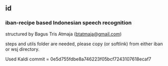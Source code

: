 ## id

### iban-recipe based Indonesian speech recognition
structured by Bagus Tris Atmaja (btatmaja@gmail.com)  

steps and utils folder are needed, please 
copy (or softlink) from either iban or wsj directory.

Used Kaldi commit = 0e5d755fdbe8a746223f05bcf7243107618ecaf7
